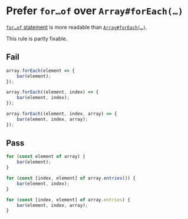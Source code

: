 # Prefer `for…of` over `Array#forEach(…)`

[`for…of` statement](https://developer.mozilla.org/en-US/docs/Web/JavaScript/Reference/Statements/for...of) is more readable than [`Array#forEach(…)`](https://developer.mozilla.org/en-US/docs/Web/JavaScript/Reference/Global_Objects/Array/forEach).

This rule is partly fixable.

## Fail

```js
array.forEach(element => {
	bar(element);
});
```

```js
array.forEach((element, index) => {
	bar(element, index);
});
```

```js
array.forEach((element, index, array) => {
	bar(element, index, array);
});
```

## Pass

```js
for (const element of array) {
	bar(element);
}
```

```js
for (const [index, element] of array.entries()) {
	bar(element, index);
}
```

```js
for (const [index, element] of array.entries) {
	bar(element, index, array);
}
```
